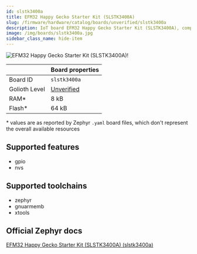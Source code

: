 ```yaml
---
id: slstk3400a
title: EFM32 Happy Gecko Starter Kit (SLSTK3400A)
slug: /firmware/hardware/catalog/boards/unverified/slstk3400a
description: IoT board EFM32 Happy Gecko Starter Kit (SLSTK3400A), compatible with Golioth at unverified level.
image: /img/boards/slstk3400a.jpg
sidebar_class_name: hide-item
---
```


[//]: # (This is an auto-generated file, do not edit! Changes to it will be lost upon re-generation)

![EFM32 Happy Gecko Starter Kit (SLSTK3400A)!](/img/boards/slstk3400a.jpg "EFM32 Happy Gecko Starter Kit (SLSTK3400A)")

|                | Board properties     |
| -------------  | -------------------- |
| Board ID       | `slstk3400a` |
| Golioth Level  | [Unverified](/firmware/hardware#unverified-boards) |
| RAM*           | 8 kB |
| Flash*         | 64 kB |

\* values are as reported by Zephyr `.yaml` board files, which don't represent the overall available resources



## Supported features

* gpio
* nvs

## Supported toolchains

* zephyr
* gnuarmemb
* xtools

## Official Zephyr docs

[EFM32 Happy Gecko Starter Kit (SLSTK3400A) (slstk3400a)](https://docs.zephyrproject.org/latest/boards/silabs/starter_kits/slstk3400a/doc/index.html)
